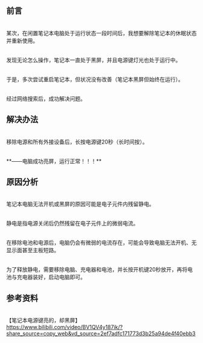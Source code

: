 
## 前言

<br>某次，在闲置笔记本电脑处于运行状态一段时间后，我想要解除笔记本的休眠状态并重新使用。

<br>发现无论怎么操作，笔记本一直处于黑屏，并且电源键灯光也处于运行中。

<br>于是，多次尝试重启笔记本，但状况没有改善（笔记本黑屏但始终在运行）。

<br>经过网络搜索后，成功解决问题。


## 解决办法

<br>移除电源和所有外接设备后，长按电源键20秒（长时间按）。

<br>
**——电脑成功亮屏，运行正常！！！**


## 原因分析

<br>笔记本电脑无法开机或黑屏的原因可能是电子元件内残留静电。

<br>静电是指电源关闭后仍然残留在电子元件上的微弱电流。

<br>在移除电池和电源后，电脑仍会有微弱的电流存在，可能会导致电脑无法开机、无显示面甚至主板短路。

<br>为了释放静电，需要移除电脑、充电器和电池，并长按开机键20秒放开，再将电池与充电器装好，启动电脑即可。


## 参考资料

<br>【笔记本电源键亮的，却黑屏】 https://www.bilibili.com/video/BV1QV4y187ik/?share_source=copy_web&vd_source=2ef7adfc171773d3b25a94de4f40ebb3